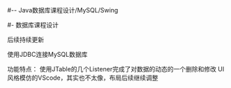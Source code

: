 #--
Java数据库课程设计/MySQL/Swing

#-
数据库课程设计

后续持续更新

使用JDBC连接MySQL数据库

功能特点：
  使用JTable的几个Listener完成了对数据的动态的一个删除和修改
  UI风格模仿的VScode，其实也不太像，布局后续继续调整
  
